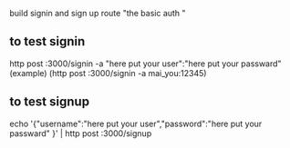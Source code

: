 build signin and sign up route "the basic auth  "


## to test signin 

http post :3000/signin -a "here put your user":"here put your passward"
(example) (http post :3000/signin -a mai_you:12345)

## to test signup 

 echo '{"username":"here put your user","password":"here put your passward" }' | http post :3000/signup